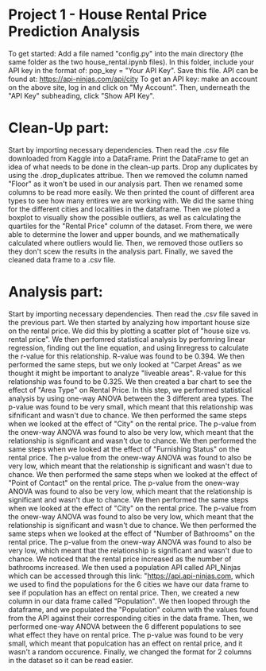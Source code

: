 # Project 1 - House Rental Price Prediction Analysis

To get started: Add a file named "config.py" into the main directory (the same folder as the two house_rental.ipynb files). 
In this folder, include your API key in the format of: pop_key = "Your API Key". Save this file.
API can be found at: https://api-ninjas.com/api/city
To get an API key: make an account on the above site, log in and click on "My Account". Then, underneath the "API Key" subheading, click "Show API Key".

# Clean-Up part:
Start by importing necessary dependencies. 
Then read the .csv file downloaded from Kaggle into a DataFrame.
Print the DataFrame to get an idea of what needs to be done in the clean-up parts.
Drop any duplicates by using the .drop_duplicates attribue. 
Then we removed the column named "Floor" as it won't be used in our analysis part. 
Then we renamed some columns to be read more easily.
We then printed the count of different area types to see how many entires we are working with. 
We did the same thing for the different cities and localities in the dataframe.
Then we ploted a boxplot to visually show the possible outliers, as well as calculating the quartiles for the "Rental Price" column of the dataset. 
From there, we were able to determine the lower and upper bounds, and we mathematically calculated where outliers would lie.
Then, we removed those outliers so they don't scew the results in the analysis part. 
Finally, we saved the cleaned data frame to a .csv file.



# Analysis part:
Start by importing necessary dependencies. 
Then read the .csv file saved in the previous part. 
We then started by analyzing how important house size on the rental price. We did this by plotting a scatter plot of "house size vs. rental price". We then perfomred statistical analysis by perfomring linear regression, finding out the line equation, and using linregress to calculate the r-value for this relationship. R-value was found to be 0.394.
We then performed the same steps, but we only looked at "Carpet Areas" as we thought it might be important to analyze "liveable areas". 
R-value for this relationship was found to be 0.325.
We then created a bar chart to see the effect of "Area Type" on Rental Price. In this step, we performed statistical analysis by using one-way ANOVA between the 3 different area types. The p-value was found to be very small, which meant that this relationship was sifnificant and wasn't due to chance. 
We then performed the same steps when we looked at the effect of "City" on the rental price. The p-value from the onew-way ANOVA was found to also be very low, which meant that the relationship is significant and wasn't due to chance. 
We then performed the same steps when we looked at the effect of "Furnishing Status" on the rental price. The p-value from the onew-way ANOVA was found to also be very low, which meant that the relationship is significant and wasn't due to chance. 
We then performed the same steps when we looked at the effect of "Point of Contact" on the rental price. The p-value from the onew-way ANOVA was found to also be very low, which meant that the relationship is significant and wasn't due to chance. 
We then performed the same steps when we looked at the effect of "City" on the rental price. The p-value from the onew-way ANOVA was found to also be very low, which meant that the relationship is significant and wasn't due to chance. 
We then performed the same steps when we looked at the effect of "Number of Bathrooms" on the rental price. The p-value from the onew-way ANOVA was found to also be very low, which meant that the relationship is significant and wasn't due to chance. We noticed that the rental price increased as the number of bathrooms increased. 
We then used a population API called API_Ninjas which can be accessed through this link: "https://api.api-ninjas.com, which we used to find the populations for the 6 cities we have our data frame to see if population has an effect on rental price. 
Then, we created a new column in our data frame called "Population".
We then looped through the dataframe, and we populated the "Population" column with the values found from the API against their corresponding cities in the data frame.
Then, we performed one-way ANOVA between the 6 different populations to see what effect they have on rental price. The p-value was found to be very small, which meant that populcation has an effect on rental price, and it wasn't a random occurence. 
Finally, we changed the format for 2 columns in the dataset so it can be read easier. 
